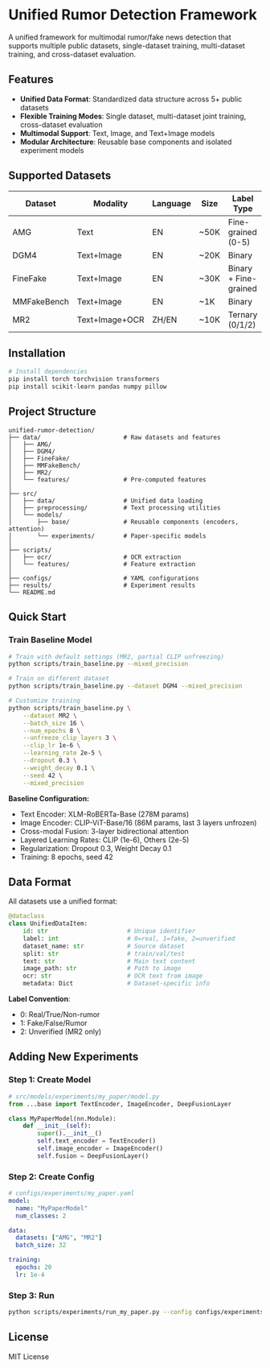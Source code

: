 # Unified Rumor Detection Framework

A unified framework for multimodal rumor/fake news detection that supports multiple public datasets, single-dataset training, multi-dataset training, and cross-dataset evaluation.

## Features

- **Unified Data Format**: Standardized data structure across 5+ public datasets
- **Flexible Training Modes**: Single dataset, multi-dataset joint training, cross-dataset evaluation
- **Multimodal Support**: Text, Image, and Text+Image models
- **Modular Architecture**: Reusable base components and isolated experiment models

## Supported Datasets

| Dataset | Modality | Language | Size | Label Type |
|---------|----------|----------|------|------------|
| AMG | Text | EN | ~50K | Fine-grained (0-5) |
| DGM4 | Text+Image | EN | ~20K | Binary |
| FineFake | Text+Image | EN | ~30K | Binary + Fine-grained |
| MMFakeBench | Text+Image | EN | ~1K | Binary |
| MR2 | Text+Image+OCR | ZH/EN | ~10K | Ternary (0/1/2) |

## Installation

```bash
# Install dependencies
pip install torch torchvision transformers
pip install scikit-learn pandas numpy pillow
```

## Project Structure

```
unified-rumor-detection/
├── data/                       # Raw datasets and features
│   ├── AMG/
│   ├── DGM4/
│   ├── FineFake/
│   ├── MMFakeBench/
│   ├── MR2/
│   └── features/               # Pre-computed features
│
├── src/
│   ├── data/                   # Unified data loading
│   ├── preprocessing/          # Text processing utilities
│   └── models/
│       ├── base/               # Reusable components (encoders, attention)
│       └── experiments/        # Paper-specific models
│
├── scripts/
│   ├── ocr/                    # OCR extraction
│   └── features/               # Feature extraction
│
├── configs/                    # YAML configurations
├── results/                    # Experiment results
└── README.md
```

## Quick Start

### Train Baseline Model

```bash
# Train with default settings (MR2, partial CLIP unfreezing)
python scripts/train_baseline.py --mixed_precision

# Train on different dataset
python scripts/train_baseline.py --dataset DGM4 --mixed_precision

# Customize training
python scripts/train_baseline.py \
    --dataset MR2 \
    --batch_size 16 \
    --num_epochs 8 \
    --unfreeze_clip_layers 3 \
    --clip_lr 1e-6 \
    --learning_rate 2e-5 \
    --dropout 0.3 \
    --weight_decay 0.1 \
    --seed 42 \
    --mixed_precision
```

**Baseline Configuration:**
- Text Encoder: XLM-RoBERTa-Base (278M params)
- Image Encoder: CLIP-ViT-Base/16 (86M params, last 3 layers unfrozen)
- Cross-modal Fusion: 3-layer bidirectional attention
- Layered Learning Rates: CLIP (1e-6), Others (2e-5)
- Regularization: Dropout 0.3, Weight Decay 0.1
- Training: 8 epochs, seed 42

## Data Format

All datasets use a unified format:

```python
@dataclass
class UnifiedDataItem:
    id: str                      # Unique identifier
    label: int                   # 0=real, 1=fake, 2=unverified
    dataset_name: str            # Source dataset
    split: str                   # train/val/test
    text: str                    # Main text content
    image_path: str              # Path to image
    ocr: str                     # OCR text from image
    metadata: Dict               # Dataset-specific info
```

**Label Convention**:
- 0: Real/True/Non-rumor
- 1: Fake/False/Rumor
- 2: Unverified (MR2 only)

## Adding New Experiments

### Step 1: Create Model

```python
# src/models/experiments/my_paper/model.py
from ...base import TextEncoder, ImageEncoder, DeepFusionLayer

class MyPaperModel(nn.Module):
    def __init__(self):
        super().__init__()
        self.text_encoder = TextEncoder()
        self.image_encoder = ImageEncoder()
        self.fusion = DeepFusionLayer()
```

### Step 2: Create Config

```yaml
# configs/experiments/my_paper.yaml
model:
  name: "MyPaperModel"
  num_classes: 2

data:
  datasets: ["AMG", "MR2"]
  batch_size: 32

training:
  epochs: 20
  lr: 1e-4
```

### Step 3: Run

```bash
python scripts/experiments/run_my_paper.py --config configs/experiments/my_paper.yaml
```

## License

MIT License

